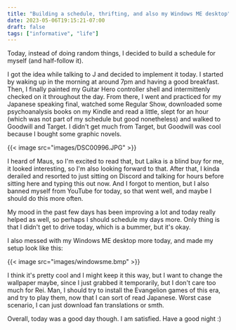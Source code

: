 ```yaml
---
title: "Building a schedule, thrifting, and also my Windows ME desktop"
date: 2023-05-06T19:15:21-07:00
draft: false
tags: ["informative", "life"]
---
```


Today, instead of doing random things, I decided to build a schedule for myself (and half-follow it).

I got the idea while talking to J and decided to implement it today. I started by waking up in the morning at around 7pm and having a good breakfast. Then, I finally painted my Guitar Hero controller shell and intermittenly checked on it throughout the day. From there, I went and practiced for my Japanese speaking final, watched some Regular Show, downloaded some psychoanalysis books on my Kindle and read a little, slept for an hour (which was not part of my schedule but good nonetheless) and walked to Goodwill and Target. I didn't get much from Target, but Goodwill was cool because I bought some graphic novels.

{{< image src="images/DSC00996.JPG" >}}

I heard of Maus, so I'm excited to read that, but Laika is a blind buy for me, it looked interesting, so I'm also looking forward to that. After that, I kinda derailed and resorted to just sitting on Discord and talking for hours before sitting here and typing this out now. And I forgot to mention, but I also banned myself from YouTube for today, so that went well, and maybe I should do this more often.      

My mood in the past few days has been improving a lot and today really helped as well, so perhaps I should schedule my days more. Only thing is that I didn't get to drive today, which is a bummer, but it's okay.     

I also messed with my Windows ME desktop more today, and made my setup look like this:

{{< image src="images/windowsme.bmp" >}}

I think it's pretty cool and I might keep it this way, but I want to change the wallpaper maybe, since I just grabbed it temporarily, but I don't care too much for Rei. Man, I should try to install the Evangelion games of this era, and try to play them, now that I can sort of read Japanese. Worst case scenario, I can just download fan translations or smth. 

Overall, today was a good day though. I am satisfied. Have a good night :)